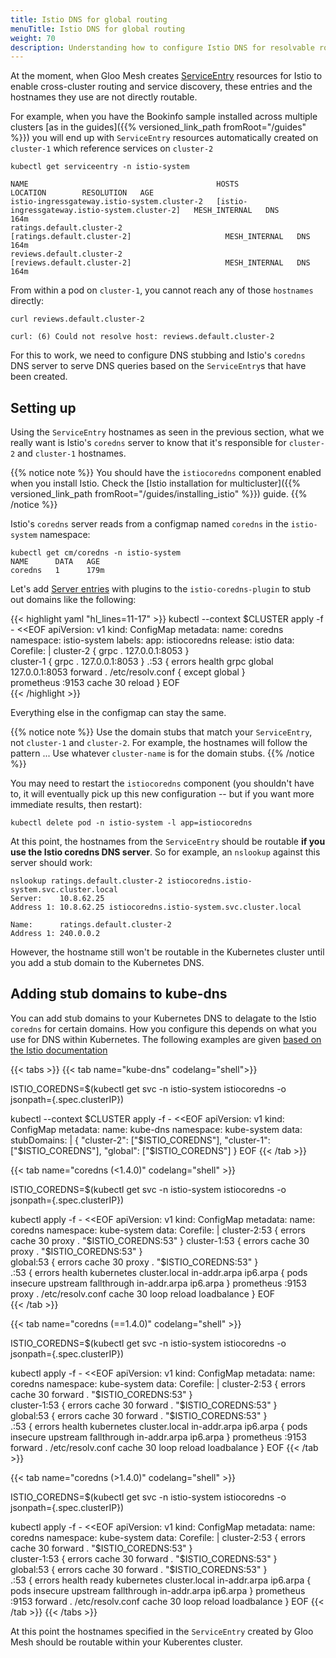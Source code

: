 ```yaml
---
title: Istio DNS for global routing
menuTitle: Istio DNS for global routing
weight: 70
description: Understanding how to configure Istio DNS for resolvable routing between clusters
---
```


At the moment, when Gloo Mesh creates [ServiceEntry](https://istio.io/docs/reference/config/networking/service-entry/) resources for Istio to enable cross-cluster routing and service discovery, these entries and the hostnames they use are not directly routable. 

For example, when you have the Bookinfo sample installed across multiple clusters [as in the guides]({{% versioned_link_path fromRoot="/guides" %}}) you will end up with `ServiceEntry` resources automatically created on `cluster-1` which reference services on `cluster-2`

```shell
kubectl get serviceentry -n istio-system

NAME                                          HOSTS                                           LOCATION        RESOLUTION   AGE
istio-ingressgateway.istio-system.cluster-2   [istio-ingressgateway.istio-system.cluster-2]   MESH_INTERNAL   DNS          164m
ratings.default.cluster-2                     [ratings.default.cluster-2]                     MESH_INTERNAL   DNS          164m
reviews.default.cluster-2                     [reviews.default.cluster-2]                     MESH_INTERNAL   DNS          164m
```

From within a pod on `cluster-1`, you cannot reach any of those `hostnames` directly:

```shell
curl reviews.default.cluster-2                                                            

curl: (6) Could not resolve host: reviews.default.cluster-2  
```

For this to work, we need to configure DNS stubbing and Istio's `coredns` DNS server to serve DNS queries based on the `ServiceEntry`s that have been created. 

## Setting up

Using the `ServiceEntry` hostnames as seen in the previous section, what we really want is Istio's `coredns` server to know that it's responsible for `cluster-2` and `cluster-1` hostnames. 


{{% notice note %}}
You should have the `istiocoredns` component enabled when you install Istio. Check the [Istio installation for multicluster]({{% versioned_link_path fromRoot="/guides/installing_istio" %}}) guide.
{{% /notice %}}

Istio's `coredns` server reads from a configmap named `coredns` in the `istio-system` namespace:

```shell
kubectl get cm/coredns -n istio-system
NAME      DATA   AGE
coredns   1      179m
```

Let's add [Server entries](https://coredns.io/manual/plugins/) with plugins to the `istio-coredns-plugin` to stub out domains like the following:

{{< highlight yaml "hl_lines=11-17" >}}
kubectl --context $CLUSTER apply -f - <<EOF
apiVersion: v1
kind: ConfigMap
metadata:
  name: coredns
  namespace: istio-system
  labels:
    app: istiocoredns
    release: istio
data:
  Corefile: |
    cluster-2 {
             grpc . 127.0.0.1:8053
          } 	
    cluster-1 {
             grpc . 127.0.0.1:8053
          } 
    .:53 {
          errors
          health 
          grpc global 127.0.0.1:8053
          forward . /etc/resolv.conf {
            except global
          }           
          prometheus :9153
          cache 30
          reload
        }
EOF        
{{< /highlight >}}

Everything else in the configmap can stay the same. 

{{% notice note %}}
Use the domain stubs that match your `ServiceEntry`, not `cluster-1` and `cluster-2`. For example, the hostnames will follow the pattern <service>.<namespace>.<cluster-name>. Use whatever `cluster-name` is for the domain stubs. 
{{% /notice %}}


You may need to restart the `istiocoredns` component (you shouldn't have to, it will eventually pick up this new configuration -- but if you want more immediate results, then restart):

```shell
kubectl delete pod -n istio-system -l app=istiocoredns 
```
At this point, the hostnames from the `ServiceEntry` should be routable **if you use the Istio coredns DNS server**. So for example, an `nslookup` against this server should work:

```shell
nslookup ratings.default.cluster-2 istiocoredns.istio-system.svc.cluster.local
Server:    10.8.62.25
Address 1: 10.8.62.25 istiocoredns.istio-system.svc.cluster.local

Name:      ratings.default.cluster-2
Address 1: 240.0.0.2
```

However, the hostname still won't be routable in the Kubernetes cluster until you add a stub domain to the Kubernetes DNS.

## Adding stub domains to kube-dns

You can add stub domains to your Kubernetes DNS to delagate to the Istio `coredns` for certain domains. How you configure this depends on what you use for DNS within Kubernetes. The following examples are given [based on the Istio documentation](https://istio.io/docs/setup/install/multicluster/gateways/#setup-dns)


{{< tabs >}}
{{< tab name="kube-dns" codelang="shell">}}

ISTIO_COREDNS=$(kubectl get svc -n istio-system istiocoredns -o jsonpath={.spec.clusterIP})

kubectl --context $CLUSTER apply -f - <<EOF
apiVersion: v1
kind: ConfigMap
metadata:
  name: kube-dns
  namespace: kube-system
data:
  stubDomains: |
    {
      "cluster-2": ["$ISTIO_COREDNS"],
      "cluster-1": ["$ISTIO_COREDNS"],
      "global": ["$ISTIO_COREDNS"]
    }
EOF
{{< /tab >}}

{{< tab name="coredns (<1.4.0)" codelang="shell" >}}

ISTIO_COREDNS=$(kubectl get svc -n istio-system istiocoredns -o jsonpath={.spec.clusterIP})

kubectl apply -f - <<EOF
apiVersion: v1
kind: ConfigMap
metadata:
  name: coredns
  namespace: kube-system
data:
  Corefile: |
     cluster-2:53 {
        errors
        cache 30
        proxy . "$ISTIO_COREDNS:53"
    } 
    cluster-1:53 {
        errors
        cache 30
        proxy . "$ISTIO_COREDNS:53"
    }  
    global:53 {
        errors
        cache 30
        proxy . "$ISTIO_COREDNS:53"
    }  
    .:53 {
        errors
        health
        kubernetes cluster.local in-addr.arpa ip6.arpa {
           pods insecure
           upstream
           fallthrough in-addr.arpa ip6.arpa
        }
        prometheus :9153
        proxy . /etc/resolv.conf
        cache 30
        loop
        reload
        loadbalance
    }
EOF    
{{< /tab >}}

{{< tab name="coredns (==1.4.0)" codelang="shell" >}}

ISTIO_COREDNS=$(kubectl get svc -n istio-system istiocoredns -o jsonpath={.spec.clusterIP})

kubectl apply -f - <<EOF
apiVersion: v1
kind: ConfigMap
metadata:
  name: coredns
  namespace: kube-system
data:
  Corefile: |
    cluster-2:53 {
        errors
        cache 30
        forward . "$ISTIO_COREDNS:53"
    }  
    cluster-1:53 {
        errors
        cache 30
        forward . "$ISTIO_COREDNS:53"
    }  
    global:53 {
        errors
        cache 30
        forward . "$ISTIO_COREDNS:53"
    }  
    .:53 {
        errors
        health
        kubernetes cluster.local in-addr.arpa ip6.arpa {
           pods insecure
           upstream
           fallthrough in-addr.arpa ip6.arpa
        }
        prometheus :9153
        forward . /etc/resolv.conf
        cache 30
        loop
        reload
        loadbalance
    }
EOF
{{< /tab >}}


{{< tab name="coredns (>1.4.0)" codelang="shell" >}}

ISTIO_COREDNS=$(kubectl get svc -n istio-system istiocoredns -o jsonpath={.spec.clusterIP})

kubectl apply -f - <<EOF
apiVersion: v1
kind: ConfigMap
metadata:
  name: coredns
  namespace: kube-system
data:
  Corefile: |
    cluster-2:53 {
        errors
        cache 30
        forward . "$ISTIO_COREDNS:53"
    }  
    cluster-1:53 {
        errors
        cache 30
        forward . "$ISTIO_COREDNS:53"
    }  
    global:53 {
        errors
        cache 30
        forward . "$ISTIO_COREDNS:53"
    }  
    .:53 {
        errors
        health
        ready
        kubernetes cluster.local in-addr.arpa ip6.arpa {
           pods insecure
           upstream
           fallthrough in-addr.arpa ip6.arpa
        }
        prometheus :9153
        forward . /etc/resolv.conf
        cache 30
        loop
        reload
        loadbalance
    }
EOF
{{< /tab >}}
{{< /tabs >}}

At this point the hostnames specified in the `ServiceEntry` created by Gloo Mesh should be routable within your Kuberentes cluster.
